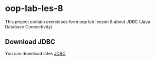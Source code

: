 # oop-lab-les-8
This project contain exercieses form oop lab leeson 8 about JDBC (Java Database Connectivity)

## Download JDBC
You can download lates [JDBC](https://dev.mysql.com/get/Downloads/Connector-J/mysql-connector-java-5.1.47.zip)


